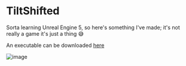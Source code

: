 # TiltShifted

Sorta learning Unreal Engine 5, so here's something I've made; it's not really a game it's just a thing 😅

An executable can be downloaded [here](https://github.com/saltyfishie98/musical-octo-bassoon/releases/tag/Testing)

![image](https://user-images.githubusercontent.com/82770369/172837677-f2cdbd30-141e-4f10-a06d-76a84ac61720.png)

